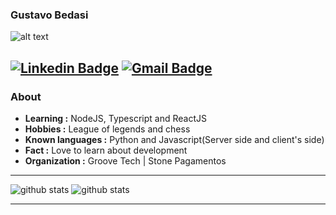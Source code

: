 ### Gustavo Bedasi 
  
  ![alt text](https://github.com/GusBedasi/assets/blob/main/banner-rocket-seat.jpeg?raw=true)
  
  [![Linkedin Badge](https://img.shields.io/badge/-Gustavo_Bedasi-blue?style=flat-square&logo=Linkedin&logoColor=white&link=https://https://www.linkedin.com/in/gustavobedasi//)](https://www.linkedin.com/in/gustavobedasi/) [![Gmail Badge](https://img.shields.io/badge/-ggustavobedasi@gmail.com-c14438?style=flat-square&logo=Gmail&logoColor=white&link=mailto:ggustavobedasi@gmail.com)](mailto:ggustavobedasi@gmail.com)
---------------------------------------------------------------------------------------------------------------------------------------------------------------------------------
### About

-  **Learning :** NodeJS, Typescript and ReactJS
-  **Hobbies :** League of legends and chess
-  **Known languages :** Python and Javascript(Server side and client's side)
-  **Fact :** Love to learn about development 
-  **Organization :** Groove Tech | Stone Pagamentos

---------------------------------------------------------------------------------------------------------------------------------------------------------------------------------

![github stats](https://github-readme-stats.vercel.app/api?username=GusBedasi&show_icons=true)
![github stats](https://github-readme-stats.vercel.app/api/top-langs/?username=GusBedasi&layout=compact)

---------------------------------------------------------------------------------------------------------------------------------------------------------------------------------
